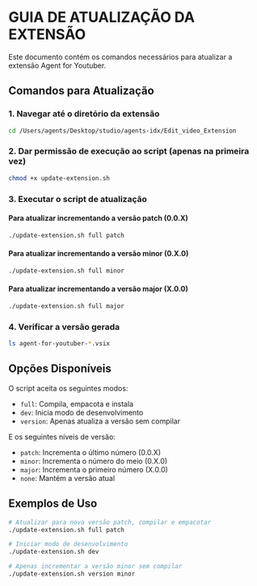 # GUIA DE ATUALIZAÇÃO DA EXTENSÃO

Este documento contém os comandos necessários para atualizar a extensão Agent for Youtuber.

## Comandos para Atualização

### 1. Navegar até o diretório da extensão

```bash
cd /Users/agents/Desktop/studio/agents-idx/Edit_video_Extension
```

### 2. Dar permissão de execução ao script (apenas na primeira vez)

```bash
chmod +x update-extension.sh
```

### 3. Executar o script de atualização

#### Para atualizar incrementando a versão patch (0.0.X)
```bash
./update-extension.sh full patch
```

#### Para atualizar incrementando a versão minor (0.X.0)
```bash
./update-extension.sh full minor
```

#### Para atualizar incrementando a versão major (X.0.0)
```bash
./update-extension.sh full major
```


### 4. Verificar a versão gerada

```bash
ls agent-for-youtuber-*.vsix
```

## Opções Disponíveis

O script aceita os seguintes modos:
- `full`: Compila, empacota e instala
- `dev`: Inicia modo de desenvolvimento
- `version`: Apenas atualiza a versão sem compilar

E os seguintes níveis de versão:
- `patch`: Incrementa o último número (0.0.X)
- `minor`: Incrementa o número do meio (0.X.0)
- `major`: Incrementa o primeiro número (X.0.0)
- `none`: Mantém a versão atual

## Exemplos de Uso

```bash
# Atualizar para nova versão patch, compilar e empacotar
./update-extension.sh full patch

# Iniciar modo de desenvolvimento
./update-extension.sh dev

# Apenas incrementar a versão minor sem compilar
./update-extension.sh version minor
``` 